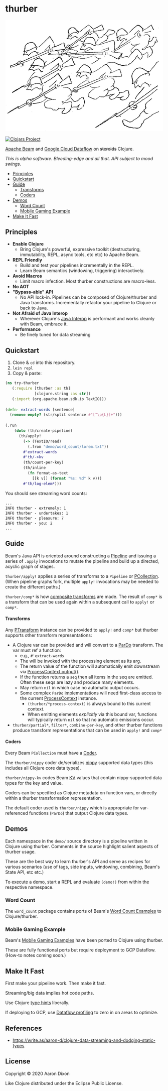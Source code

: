 # thurber

![thurber](img/thurber.png)

[![Clojars Project](https://img.shields.io/clojars/v/com.github.atdixon/thurber.svg)](https://clojars.org/com.github.atdixon/thurber)

[Apache Beam](https://beam.apache.org/) and 
[Google Cloud Dataflow](https://beam.apache.org/get-started/downloads/) on
~~steroids~~ Clojure.

_This is alpha software. Bleeding-edge and all that. API subject to mood swings._

* [Principles](#principles)
* [Quickstart](#quickstart)
* [Guide](#guide)
    * [Transforms](#transforms)
    * [Coders](#coders)
* [Demos](#demos)
    * [Word Count](#word-count)
    * [Mobile Gaming Example](#mobile-gaming-example)
* [Make It Fast](#make-it-fast)

## Principles

* **Enable Clojure**
    * Bring Clojure's powerful, expressive toolkit (destructuring,
      immutability, REPL, async tools, etc etc) to Apache Beam.
* **REPL Friendly**
    * Build and test your pipelines incrementally in the REPL. 
    * Learn Beam semantics (windowing, triggering) interactively. 
* **Avoid Macros**
    * Limit macro infection. Most thurber constructions are macro-less.
* **No AOT**
* **"Bypass-able" API**
    * No API lock-in. Pipelines can be composed of Clojure/thurber and Java 
      transforms. Incrementally refactor your pipeline to Clojure or back 
      to Java.
* **Not Afraid of Java Interop**
    * Wherever Clojure's [Java Interop](https://clojure.org/reference/java_interop) 
      is performant and works cleanly with Beam, embrace it.
* **Performance**
    * Be finely tuned for data streaming 

## Quickstart

1. Clone &amp; `cd` into this repository.
2. `lein repl`
3. Copy &amp; paste:

```clojure
(ns try-thurber
   (:require [thurber :as th]
             [clojure.string :as str])
   (:import (org.apache.beam.sdk.io TextIO)))

(defn- extract-words [sentence]
  (remove empty? (str/split sentence #"[^\p{L}]+")))

(.run
    (doto (th/create-pipeline)
      (th/apply!
        (-> (TextIO/read)
          (.from "demo/word_count/lorem.txt"))
        #'extract-words
        #'th/->kv
        (th/count-per-key)
        (th/inline 
          (fn format-as-text 
            [[k v]] (format "%s: %d" k v)))
        #'th/log-elem*)))
```

You should see streaming word counts:

```
...
INFO thurber - extremely: 1
INFO thurber - undertakes: 1
INFO thurber - pleasure: 7
INFO thurber - you: 2
...
```

## Guide

Beam's Java API is oriented around constructing a [Pipeline](https://beam.apache.org/releases/javadoc/current/org/apache/beam/sdk/Pipeline.html)
and issuing a series of `.apply` invocations to mutate the pipeline and build up a directed, acyclic graph of stages.

`thurber/apply!` applies a series of transforms 
to a `Pipeline` or [PCollection](https://beam.apache.org/releases/javadoc/current/org/apache/beam/sdk/values/PCollection.html). 
(When pipeline graphs fork, multiple `apply!` invocations may be needed to create the different paths.)

`thurber/comp*` is how [composite transforms](https://beam.apache.org/documentation/programming-guide/#composite-transforms)
are made. The result of `comp*` is a transform that can be used again within a subsequent call to `apply!` or `comp*`.

#### Transforms

Any [PTransform](https://beam.apache.org/releases/javadoc/current/org/apache/beam/sdk/transforms/PTransform.html) 
instance can be provided to `apply!` and `comp*` but thurber supports other transform representations:

* A Clojure var can be provided and will convert to a 
  [ParDo](https://beam.apache.org/releases/javadoc/current/org/apache/beam/sdk/transforms/ParDo.html) 
  transform. The var must ref a function:
    * e.g., `#'extract-words`
    * The will be invoked with the processing element as its arg.
    * The return value of the function will automatically emit downstream via 
  [ProcessContext.output()](https://beam.apache.org/releases/javadoc/current/org/apache/beam/sdk/transforms/DoFn.WindowedContext.html#output-OutputT-).
    * If the function returns a `seq` then all items in the seq are emitted. Often these seqs are lazy and produce
  many elements.
    * May return `nil` in which case no automatic output occurs.
    * Some complex `ParDo` implementations will need first-class access to the current 
      [ProcessContext](https://beam.apache.org/releases/javadoc/current/org/apache/beam/sdk/transforms/DoFn.WindowedContext.html)
      instance.
        * `(thurber/*process-context)` is always bound to this current context.
        * When emitting elements _explicitly_ via this bound var, functions will typically return `nil`
          so that no automatic emissions occur.
* `thurber/partial*`, `filter*`, `combine-per-key`, and other thurber functions produce transform 
  representations that can be used in `apply!` and `comp*`

#### Coders

Every Beam `PCollection` must have a
[Coder](https://beam.apache.org/releases/javadoc/current/org/apache/beam/sdk/coders/Coder.html).

The `thurber/nippy` coder de/serializes [nippy](https://github.com/ptaoussanis/nippy) supported data types 
(this includes all Clojure core data types).

`thurber/nippy-kv` codes Beam 
[KV](https://beam.apache.org/releases/javadoc/current/org/apache/beam/sdk/values/KV.html)
values that contain nippy-supported data types for the key and value.

Coders can be specified as Clojure metadata on function vars, or directly 
within a thurber transformation representation.

The default coder used is `thurber/nippy` which is appropriate for var-referenced
functions (`ParDo`) that output Clojure data types.

## Demos

Each namespace in the `demo/` source directory is a pipeline written in Clojure
using thurber. Comments in the source highlight salient aspects of thurber usage.

These are the best way to learn thurber's API and serve as recipes for
various scenarios (use of tags, side inputs, windowing, combining,
Beam's State API, etc etc.)

To execute a demo, start a REPL and evaluate `(demo!)` from within the respective namespace.

### Word Count

The `word_count` package contains ports of Beam's
[Word Count Examples](https://beam.apache.org/get-started/wordcount-example/)
to Clojure/thurber.

### Mobile Gaming Example

Beam's [Mobile Gaming Examples](https://beam.apache.org/get-started/mobile-gaming-example/)
have been ported to Clojure using thurber.

These are fully functional ports but require deployment to GCP Dataflow. (How-to 
notes coming soon.)

## Make It Fast

First make your pipeline work. Then make it fast. 

Streaming/big data implies hot code paths.

Use Clojure [type hints](https://clojure.org/reference/java_interop#typehints) liberally.

If deploying to GCP, use [Dataflow profiling](https://medium.com/google-cloud/profiling-dataflow-pipelines-ddbbef07761d)
to zero in on areas to optimize.

## References

* https://write.as/aaron-d/clojure-data-streaming-and-dodging-static-types

## License
Copyright © 2020 Aaron Dixon

Like Clojure distributed under the Eclipse Public License.
